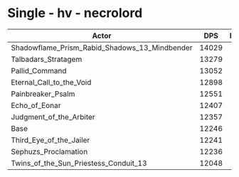 # Single - hv - necrolord
| Actor | DPS | Increase |
|---|:---:|:---:|
|Shadowflame_Prism_Rabid_Shadows_13_Mindbender|14029|14.56%|
|Talbadars_Stratagem|13279|8.43%|
|Pallid_Command|13052|6.58%|
|Eternal_Call_to_the_Void|12898|5.32%|
|Painbreaker_Psalm|12551|2.49%|
|Echo_of_Eonar|12407|1.31%|
|Judgment_of_the_Arbiter|12357|0.90%|
|Base|12246|0.00%|
|Third_Eye_of_the_Jailer|12241|-0.04%|
|Sephuzs_Proclamation|12236|-0.08%|
|Twins_of_the_Sun_Priestess_Conduit_13|12048|-1.61%|
